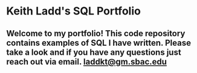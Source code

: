 # Keith Ladd's SQL Portfolio

## Welcome to my portfolio! This code repository contains examples of SQL I have written. Please take a look and if you have any questions just reach out via email. laddkt@gm.sbac.edu
